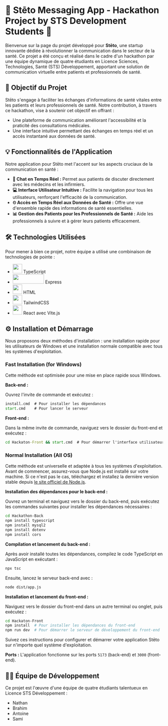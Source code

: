 
# 🌟 Stēto Messaging App - Hackathon Project by STS Development Students 🌟

Bienvenue sur la page du projet développé pour **Stēto**, une startup innovante dédiée à révolutionner la communication dans le secteur de la santé. Ce projet a été conçu et réalisé dans le cadre d'un hackathon par une équipe dynamique de quatre étudiants en Licence Sciences, Technologies, Santé (STS) Développement, apportant une solution de communication virtuelle entre patients et professionnels de santé.

## 🎯 Objectif du Projet

Stēto s'engage à faciliter les échanges d'informations de santé vitales entre les patients et leurs professionnels de santé. Notre contribution, à travers ce hackathon, vise à soutenir cet objectif en offrant :

- Une plateforme de communication améliorant l'accessibilité et la praticité des consultations médicales.
- Une interface intuitive permettant des échanges en temps réel et un accès instantané aux données de santé.

## 💡 Fonctionnalités de l'Application

Notre application pour Stēto met l'accent sur les aspects cruciaux de la communication en santé :

- **💬 Chat en Temps Réel :** Permet aux patients de discuter directement avec les médecins et les infirmiers.
- **💻 Interface Utilisateur Intuitive :** Facilite la navigation pour tous les utilisateurs, renforçant l'efficacité de la communication.
- **⏲ Accès en Temps Réel aux Données de Santé :** Offre une vue d'ensemble rapide des informations de santé essentielles.
- **📊 Gestion des Patients pour les Professionnels de Santé :** Aide les professionnels à suivre et à gérer leurs patients efficacement.

## 🛠 Technologies Utilisées

Pour mener à bien ce projet, notre équipe a utilisé une combinaison de technologies de pointe :

- <img src="https://upload.wikimedia.org/wikipedia/commons/4/4c/Typescript_logo_2020.svg" width="30" height="30"> TypeScript
- <img src="https://upload.wikimedia.org/wikipedia/commons/6/64/Expressjs.png" width="100" height="30"> Express
- <img src="https://upload.wikimedia.org/wikipedia/commons/6/61/HTML5_logo_and_wordmark.svg" width="30" height="30"> HTML
- <img src="https://upload.wikimedia.org/wikipedia/commons/d/d5/Tailwind_CSS_Logo.svg" width="30" height="30"> TailwindCSS
- <img src="https://upload.wikimedia.org/wikipedia/commons/a/a7/React-icon.svg" width="30" height="30"> React avec Vite.js




## ⚙️ Installation et Démarrage

Nous proposons deux méthodes d'installation : une installation rapide pour les utilisateurs de Windows et une installation normale compatible avec tous les systèmes d'exploitation.

### Fast Installation (for Windows)

Cette méthode est optimisée pour une mise en place rapide sous Windows.

**Back-end :**

Ouvrez l'invite de commande et exécutez :

```cmd
install.cmd  # Pour installer les dépendances
start.cmd    # Pour lancer le serveur
```

**Front-end :**

Dans la même invite de commande, naviguez vers le dossier du front-end et exécutez :

```cmd
cd Hackaton-Front && start.cmd  # Pour démarrer l'interface utilisateur
```

### Normal Installation (All OS)

Cette méthode est universelle et adaptée à tous les systèmes d'exploitation. Avant de commencer, assurez-vous que Node.js est installé sur votre machine. Si ce n'est pas le cas, téléchargez et installez la dernière version stable depuis [le site officiel de Node.js](https://nodejs.org/).

**Installation des dépendances pour le back-end :**

Ouvrez un terminal et naviguez vers le dossier du back-end, puis exécutez les commandes suivantes pour installer les dépendances nécessaires :

```bash
cd Hackathon-Back
npm install typescript
npm install mysql2
npm install dotenv
npm install cors
```

**Compilation et lancement du back-end :**

Après avoir installé toutes les dépendances, compilez le code TypeScript en JavaScript en exécutant :

```bash
npx tsc
```

Ensuite, lancez le serveur back-end avec :

```bash
node dist/app.js
```

**Installation et lancement du front-end :**

Naviguez vers le dossier du front-end dans un autre terminal ou onglet, puis exécutez :

```bash
cd Hackaton-Front
npm install  # Pour installer les dépendances du front-end
npm run dev  # Pour démarrer le serveur de développement du front-end
```

Suivez ces instructions pour configurer et démarrer votre application Stēto sur n'importe quel système d'exploitation.


**Ports :** L'application fonctionne sur les ports `5173` (back-end) et `3000` (front-end).

## 👨‍💻 Équipe de Développement

Ce projet est l'œuvre d'une équipe de quatre étudiants talentueux en Licence STS Développement :

- Nathan
- Brahim
- Antoine
- Sami

